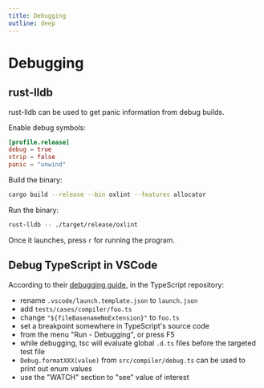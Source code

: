 ```yaml
---
title: Debugging
outline: deep
---
```


# Debugging

## rust-lldb

rust-lldb can be used to get panic information from debug builds.

Enable debug symbols:

```toml Cargo.toml
[profile.release]
debug = true
strip = false
panic = "unwind"
```

Build the binary:

```bash
cargo build --release --bin oxlint --features allocator
```

Run the binary:

```bash
rust-lldb -- ./target/release/oxlint
```

Once it launches, press `r` for running the program.

## Debug TypeScript in VSCode

According to their [debugging guide](https://github.com/microsoft/TypeScript/blob/main/CONTRIBUTING.md#debugging-the-tests), in the TypeScript repository:

- rename `.vscode/launch.template.json` to `launch.json`
- add `tests/cases/compiler/foo.ts`
- change `"${fileBasenameNoExtension}"` to `foo.ts`
- set a breakpoint somewhere in TypeScript's source code
- from the menu "Run - Debugging", or press F5
- while debugging, tsc will evaluate global `.d.ts` files before the targeted test file
- `Debug.formatXXX(value)` from `src/compiler/debug.ts` can be used to print out enum values
- use the "WATCH" section to "see" value of interest
